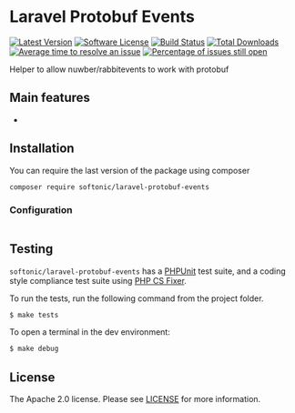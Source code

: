 Laravel Protobuf Events
====================

[![Latest Version](https://img.shields.io/github/release/softonic/laravel-protobuf-events.svg?style=flat-square)](https://github.com/softonic/laravel-protobuf-events/releases)
[![Software License](https://img.shields.io/badge/license-Apache%202.0-blue.svg?style=flat-square)](LICENSE.md)
[![Build Status](https://img.shields.io/travis/softonic/laravel-protobuf-events/master.svg?style=flat-square)](https://travis-ci.org/softonic/glaravel-protobuf-events)
[![Total Downloads](https://img.shields.io/packagist/dt/softonic/laravel-protobuf-events.svg?style=flat-square)](https://packagist.org/packages/softonic/laravel-protobuf-events)
[![Average time to resolve an issue](http://isitmaintained.com/badge/resolution/softonic/laravel-protobuf-events.svg?style=flat-square)](http://isitmaintained.com/project/softonic/laravel-protobuf-events "Average time to resolve an issue")
[![Percentage of issues still open](http://isitmaintained.com/badge/open/softonic/laravel-protobuf-events.svg?style=flat-square)](http://isitmaintained.com/project/softonic/laravel-protobuf-events "Percentage of issues still open")

Helper to allow nuwber/rabbitevents to work with protobuf

Main features
-------------

* 

Installation
-------------

You can require the last version of the package using composer
```bash
composer require softonic/laravel-protobuf-events
```

### Configuration

```php

```

Testing
-------

`softonic/laravel-protobuf-events` has a [PHPUnit](https://phpunit.de) test suite, and a coding style compliance test suite using [PHP CS Fixer](http://cs.sensiolabs.org/).

To run the tests, run the following command from the project folder.

``` bash
$ make tests
```

To open a terminal in the dev environment:
``` bash
$ make debug
```

License
-------

The Apache 2.0 license. Please see [LICENSE](LICENSE) for more information.
